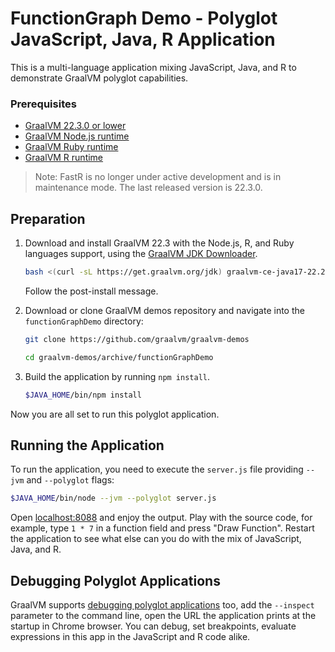 # FunctionGraph Demo - Polyglot JavaScript, Java, R Application

This is a multi-language application mixing JavaScript, Java, and R to demonstrate GraalVM polyglot capabilities. 

### Prerequisites

- [GraalVM 22.3.0 or lower](https://www.graalvm.org/)
- [GraalVM Node.js runtime](https://www.graalvm.org/22.3/reference-manual/js/NodeJS/)
- [GraalVM Ruby runtime](https://www.graalvm.org/22.3/reference-manual/ruby/)
- [GraalVM R runtime](https://www.graalvm.org/22.3/reference-manual/r/)

>Note: FastR is no longer under active development and is in maintenance mode. The last released version is 22.3.0.

## Preparation

1. Download and install GraalVM 22.3 with the Node.js, R, and Ruby languages support, using the [GraalVM JDK Downloader](https://github.com/graalvm/graalvm-jdk-downloader).
    ```bash
    bash <(curl -sL https://get.graalvm.org/jdk) graalvm-ce-java17-22.2.0 -c 'nodejs,R,ruby'
    ```
    Follow the post-install message.

2. Download or clone GraalVM demos repository and navigate into the `functionGraphDemo` directory:
    ```bash
    git clone https://github.com/graalvm/graalvm-demos
    ```
    ```bash
    cd graalvm-demos/archive/functionGraphDemo
    ```

3. Build the application by running `npm install`.
    ```bash
    $JAVA_HOME/bin/npm install
    ```

Now you are all set to run this polyglot application.

## Running the Application

To run the application, you need to execute the `server.js` file providing  `--jvm` and `--polyglot` flags:

```bash
$JAVA_HOME/bin/node --jvm --polyglot server.js
```

Open [localhost:8088](http://localhost:8088/) and enjoy the output.
Play with the source code, for example, type `1 * 7` in a function field and press "Draw Function".
Restart the application to see what else can you do with the mix of JavaScript, Java, and R.

## Debugging Polyglot Applications

GraalVM supports [debugging polyglot applications](https://www.graalvm.org/22.3/tools/chrome-debugger/) too, add the `--inspect` parameter to the command line, open the URL the application prints at the startup in Chrome browser. You can debug, set breakpoints, evaluate expressions in this app in the JavaScript and R code alike.